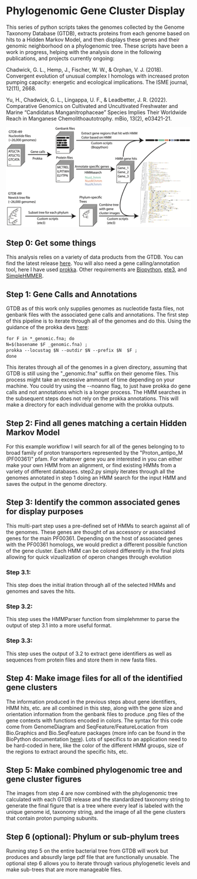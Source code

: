 # Phylogenomic Gene Cluster Display
This series of python scripts takes the genomes collected by the Genome Taxonomy Database (GTDB), extracts proteins from each genome based on hits to a Hidden Markov Model, and then displays these genes and their genomic neighborhood on a phylogenomic tree.  These scripts have been a work in progress, helping with the analysis done in the following publications, and projects currently ongoing:

Chadwick, G. L., Hemp, J., Fischer, W. W., & Orphan, V. J. (2018). Convergent evolution of unusual complex I homologs with increased proton pumping capacity: energetic and ecological implications. The ISME journal, 12(11), 2668.

Yu, H., Chadwick, G. L., Lingappa, U. F., & Leadbetter, J. R. (2022). Comparative Genomics on Cultivated and Uncultivated Freshwater and Marine “Candidatus Manganitrophaceae” Species Implies Their Worldwide Reach in Manganese Chemolithoautotrophy. mBio, 13(2), e03421-21.

<img src="https://github.com/gchadwick/gchadwick.github.io/blob/master/images/fulls/17.png?raw=true" width="1000">

## Step 0: Get some things
This analysis relies on a variety of data products from the GTDB. You can find the latest release [here](https://data.gtdb.ecogenomic.org/releases/latest/). You will also need a gene calling/annotation tool, here I have used [prokka](https://github.com/tseemann/prokka). Other requirements are [Biopython](https://biopython.org/), [ete3](https://github.com/etetoolkit/ete), and [SimpleHMMER](https://github.com/minillinim/SimpleHMMER).
## Step 1: Gene Calls and Annotations
GTDB as of this work only supplies genomes as nucleotide fasta files, not genbank files with the associated gene calls and annotations. The first step of this pipeline is to iterate through all of the genomes and do this. Using the guidance of the prokka devs [here](https://github.com/tseemann/prokka/issues/187):

    for F in *_genomic.fna; do 
    N=$(basename $F _genomic.fna) ; 
    prokka --locustag $N --outdir $N --prefix $N  $F ;
    done

This iterates through all of the genomes in a given directory, assuming that GTDB is still using the "_genomic.fna" suffix on their genome files. This process might take an excessive ammount of time depending on your machine. You could try using the --noanno flag, to just have prokka do gene calls and not annotations which is a longer process. The HMM searches in the subsequent steps does not rely on the prokka annotations. This will make a directory for each individual genome with the prokka outputs.
## Step 2: Find all genes matching a certain Hidden Markov Model
For this example workflow I will search for all of the genes belonging to to broad family of proton transporters represented by the "Proton_antipo_M (PF00361)" pfam. For whatever gene you are interested in you can either make your own HMM from an alignment, or find existing HMMs from a variety of different databases.  step2.py simply iterates through all the genomes annotated in step 1 doing an HMM search for the input HMM and saves the output in the genome directory.
## Step 3: Identify the common associated genes for display purposes
This multi-part step uses a pre-defined set of HMMs to search against all of the genomes. These genes are thought of as accessory or associated genes for the main PF00361. Depending on the host of associated genes with the PF00361 homologs, we would predict a different possible function of the gene cluster. Each HMM can be colored differently in the final plots allowing for quick vizualization of operon changes through evolution
### Step 3.1:
This step does the initial itration through all of the selected HMMs and genomes and saves the hits.
### Step 3.2:
This step uses the HMMParser function from simplehmmer to parse the output of step 3.1 into a more useful format.
### Step 3.3:
This step uses the output of 3.2 to extract gene identifiers as well as sequences from protein files and store them in new fasta files.
## Step 4: Make image files for all of the identified gene clusters
The information produced in the previous steps about gene identifiers, HMM hits, etc. are all combined in this step, along with the gene size and orientation information from the genbank files to produce .png files of the gene contexts with functions encoded in colors. The syntax for this code come from GenomeDiagram and SeqFeature/FeatureLocation from Bio.Graphics and Bio.SeqFeature packages (more info can be found in the BioPython documentation [here](https://biopython.org/DIST/docs/tutorial/Tutorial.html#sec340)). Lots of specifics to an application need to be hard-coded in here, like the color of the different HMM groups, size of the regions to extract around the specific hits, etc.
## Step 5: Make combined phylogenomic tree and gene cluster figures
The images from step 4 are now combined with the phylogenomic tree calculated with each GTDB release and the standardized taxonomy string to generate the final figure that is a tree where every leaf is labeled with the unique genome id, taxonomy string, and the image of all the gene clusters that contain proton pumping subunits.
## Step 6 (optional): Phylum or sub-phylum trees
Running step 5 on the entire bacterial tree from GTDB will work but produces and absurdly large pdf file that are functionally unusable. The optional step 6 allows you to iterate through various phylogenetic levels and make sub-trees that are more manageable files.
